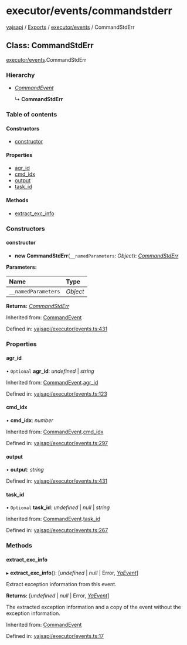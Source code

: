 # executor/events/commandstderr

[yajsapi](https://github.com/golemfactory/yagna-docs/tree/9699eb3e934dbc2c15063c37bc7a317a2c47fef4/yajsapi/README.md) / [Exports](https://github.com/golemfactory/yagna-docs/tree/9699eb3e934dbc2c15063c37bc7a317a2c47fef4/yajsapi/modules.md) / [executor/events](../yajsapi-2/executor_events.md) / CommandStdErr

## Class: CommandStdErr

[executor/events](../yajsapi-2/executor_events.md).CommandStdErr

### Hierarchy

* [_CommandEvent_](executor_events.commandevent.md)

  ↳ **CommandStdErr**

### Table of contents

#### Constructors

* [constructor](executor_events.commandstderr.md#constructor)

#### Properties

* [agr\_id](executor_events.commandstderr.md#agr_id)
* [cmd\_idx](executor_events.commandstderr.md#cmd_idx)
* [output](executor_events.commandstderr.md#output)
* [task\_id](executor_events.commandstderr.md#task_id)

#### Methods

* [extract\_exc\_info](executor_events.commandstderr.md#extract_exc_info)

### Constructors

#### constructor

+ **new CommandStdErr**\(`__namedParameters`: _Object_\): [_CommandStdErr_](executor_events.commandstderr.md)

**Parameters:**

| Name | Type |
| :--- | :--- |
| `__namedParameters` | _Object_ |

**Returns:** [_CommandStdErr_](executor_events.commandstderr.md)

Inherited from: [CommandEvent](executor_events.commandevent.md)

Defined in: [yajsapi/executor/events.ts:431](https://github.com/golemfactory/yajsapi/blob/0a8d8c8/yajsapi/executor/events.ts#L431)

### Properties

#### agr\_id

• `Optional` **agr\_id**: _undefined_ \| _string_

Inherited from: [CommandEvent](executor_events.commandevent.md).[agr\_id](executor_events.commandevent.md#agr_id)

Defined in: [yajsapi/executor/events.ts:123](https://github.com/golemfactory/yajsapi/blob/0a8d8c8/yajsapi/executor/events.ts#L123)

#### cmd\_idx

• **cmd\_idx**: _number_

Inherited from: [CommandEvent](executor_events.commandevent.md).[cmd\_idx](executor_events.commandevent.md#cmd_idx)

Defined in: [yajsapi/executor/events.ts:297](https://github.com/golemfactory/yajsapi/blob/0a8d8c8/yajsapi/executor/events.ts#L297)

#### output

• **output**: _string_

Defined in: [yajsapi/executor/events.ts:431](https://github.com/golemfactory/yajsapi/blob/0a8d8c8/yajsapi/executor/events.ts#L431)

#### task\_id

• `Optional` **task\_id**: _undefined_ \| _null_ \| _string_

Inherited from: [CommandEvent](executor_events.commandevent.md).[task\_id](executor_events.commandevent.md#task_id)

Defined in: [yajsapi/executor/events.ts:267](https://github.com/golemfactory/yajsapi/blob/0a8d8c8/yajsapi/executor/events.ts#L267)

### Methods

#### extract\_exc\_info

▸ **extract\_exc\_info**\(\): \[_undefined_ \| _null_ \| Error, [_YaEvent_](executor_events.yaevent.md)\]

Extract exception information from this event.

**Returns:** \[_undefined_ \| _null_ \| Error, [_YaEvent_](executor_events.yaevent.md)\]

The extracted exception information and a copy of the event without the exception information.

Inherited from: [CommandEvent](executor_events.commandevent.md)

Defined in: [yajsapi/executor/events.ts:17](https://github.com/golemfactory/yajsapi/blob/0a8d8c8/yajsapi/executor/events.ts#L17)

